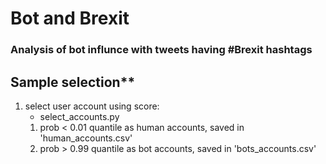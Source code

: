 # Bot and Brexit
### Analysis of bot influnce with tweets having #Brexit hashtags

## Sample selection**

1. select user account using score: 
    * select_accounts.py
    1. prob < 0.01 quantile as human accounts, saved in 'human_accounts.csv'
    1. prob > 0.99 quantile as bot accounts, saved in 'bots_accounts.csv'
